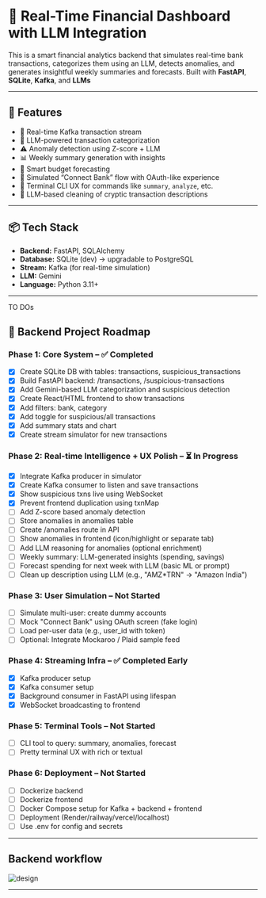 # 💸 Real-Time Financial Dashboard with LLM Integration

This is a smart financial analytics backend that simulates real-time bank transactions, categorizes them using an LLM, detects anomalies, and generates insightful weekly summaries and forecasts. Built with **FastAPI**, **SQLite**, **Kafka**, and **LLMs**

---

## 🚀 Features

- 🔁 Real-time Kafka transaction stream
- 🧠 LLM-powered transaction categorization
- ⚠️ Anomaly detection using Z-score + LLM
- 📊 Weekly summary generation with insights
- 📅 Smart budget forecasting
- 🔗 Simulated “Connect Bank” flow with OAuth-like experience
- 💬 Terminal CLI UX for commands like `summary`, `analyze`, etc.
- 🧽 LLM-based cleaning of cryptic transaction descriptions

---

## 📦 Tech Stack

- **Backend:** FastAPI, SQLAlchemy
- **Database:** SQLite (dev) → upgradable to PostgreSQL
- **Stream:** Kafka (for real-time simulation)
- **LLM:** Gemini
- **Language:** Python 3.11+

---



TO DOs

## 📝 Backend Project Roadmap

### Phase 1: Core System – ✅ Completed
- [x] Create SQLite DB with tables: transactions, suspicious_transactions
- [x] Build FastAPI backend: /transactions, /suspicious-transactions
- [x] Add Gemini-based LLM categorization and suspicious detection
- [x] Create React/HTML frontend to show transactions
- [x] Add filters: bank, category
- [x] Add toggle for suspicious/all transactions
- [x] Add summary stats and chart
- [x] Create stream simulator for new transactions

### Phase 2: Real-time Intelligence + UX Polish – ⏳ In Progress
- [x] Integrate Kafka producer in simulator
- [x] Create Kafka consumer to listen and save transactions
- [x] Show suspicious txns live using WebSocket
- [x] Prevent frontend duplication using txnMap
- [ ] Add Z-score based anomaly detection
- [ ] Store anomalies in anomalies table
- [ ] Create /anomalies route in API
- [ ] Show anomalies in frontend (icon/highlight or separate tab)
- [ ] Add LLM reasoning for anomalies (optional enrichment)
- [ ] Weekly summary: LLM-generated insights (spending, savings)
- [ ] Forecast spending for next week with LLM (basic ML or prompt)
- [ ] Clean up description using LLM (e.g., "AMZ*TRN" → "Amazon India")

### Phase 3: User Simulation – Not Started
- [ ] Simulate multi-user: create dummy accounts
- [ ] Mock "Connect Bank" using OAuth screen (fake login)
- [ ] Load per-user data (e.g., user_id with token)
- [ ] Optional: Integrate Mockaroo / Plaid sample feed

### Phase 4: Streaming Infra – ✅ Completed Early
- [x] Kafka producer setup
- [x] Kafka consumer setup
- [x] Background consumer in FastAPI using lifespan
- [x] WebSocket broadcasting to frontend

### Phase 5: Terminal Tools – Not Started
- [ ] CLI tool to query: summary, anomalies, forecast
- [ ] Pretty terminal UX with rich or textual

### Phase 6: Deployment – Not Started
- [ ] Dockerize backend
- [ ] Dockerize frontend
- [ ] Docker Compose setup for Kafka + backend + frontend
- [ ] Deployment (Render/railway/vercel/localhost)
- [ ] Use .env for config and secrets

---

## Backend workflow

![design](/pictures/Screenshot%202025-07-16%20at%209.46.38 PM.png)

---

